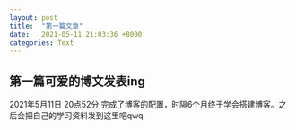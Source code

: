 ```yaml
---
layout: post
title:  "第一篇文章"
date:   2021-05-11 21:03:36 +8000
categories: Text
---
```

## 第一篇可爱的博文发表ing

2021年5月11日 20点52分 完成了博客的配置，时隔6个月终于学会搭建博客。之后会把自己的学习资料发到这里吧qwq
